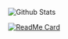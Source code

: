 <!-- [![Header](https://raw.githubusercontent.com/MartinHeinz/<OWNER>/<OWNER>/readme_header.png "Header")](https://some-url.dev/)

### Hi there 👋

<!--
**Professor-Paradox/Professor-Paradox** is a ✨ _special_ ✨ repository because its `README.md` (this file) appears on your GitHub profile.

Here are some ideas to get you started:

- 🔭 I’m currently working on ...
- 🌱 I’m currently learning ...
- 👯 I’m looking to collaborate on ...
- 🤔 I’m looking for help with ...
- 💬 Ask me about ...
- 📫 How to reach me: ...
- 😄 Pronouns: ...
- ⚡ Fun fact: ...

<!-- <img src="https://raw.githubusercontent.com/<OWNER>/<OWNER>/master/<GIF_NAME>.gif" width="30px"> -->
<!-- <img align="center" src="https://github-readme-stats.vercel.app/api/<CARD_TYPE>/?username=<USERNAME>&theme=<THEME_NAME>" /> -->

<!-- [![Github Stats](https://github-readme-stats.vercel.app/api?username=Professor-Paradox)](https://github.com/Professor-Paradox/github-readme-stats) -->

![Github Stats](https://github-readme-stats.vercel.app/api?username=Professor-Paradox&show_icons=true&theme=dark)

[![ReadMe Card](https://github-readme-stats.vercel.app/api/pin/?username=Professor-Paradox&repo=LearningProgramming&show_owner=true)](https://github.com/Professor-Paradox/LearningProgramming)

